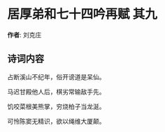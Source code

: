 # 居厚弟和七十四吟再赋  其九

**作者**: 刘克庄

## 诗词内容

占断溪山不纪年，俗开谤道是呆仙。

马迟甘殿他人后，棋劣常输敌手先。

饥咬菜根美熊掌，穷烧柏子当龙涎。

可怜陈窦无精识，欲以绳维大厦颠。

